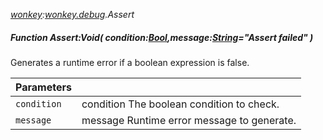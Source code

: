 _[wonkey](../../modules/wonkey/wonkey-module.md):[wonkey.debug](../../modules/wonkey/wonkey-debug.md).Assert_
##### Function Assert:Void( condition:[Bool](../../modules/wonkey/wonkey-types-bool.md),message:[String](../../modules/wonkey/wonkey-types-string.md)="Assert failed" )
Generates a runtime error if a boolean expression is false.

| Parameters |    |
|:-----------|:---|
| `condition` | condition The boolean condition to check. |
| `message` | message Runtime error message to generate. |
